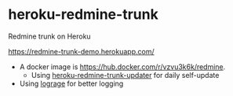 # heroku-redmine-trunk

Redmine trunk on Heroku 

https://redmine-trunk-demo.herokuapp.com/

- A docker image is https://hub.docker.com/r/vzvu3k6k/redmine.
    - Using [heroku-redmine-trunk-updater](https://github.com/vzvu3k6k/heroku-redmine-trunk-updater) for daily self-update
- Using [lograge](https://github.com/roidrage/lograge) for better logging
